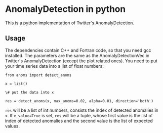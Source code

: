 # AnomalyDetection in python
This is a python implementation of Twitter's AnomalyDetection.

## Usage
The dependencies contain C++ and Fortran code, so that you need gcc installed.
The parameters are the same as the AnomalyDetectionVec in Twitter's AnomalyDetection (except the plot related ones).
You need to put your time series data into a list of float numbers:
```
from anoms import detect_anoms

x = list()

\# put the data into x

res = detect_anoms(x, max_anoms=0.02, alpha=0.01, direction='both')
```
`res` will be a list of int numbers, consists the index of detected anomalies in `x`.
If `e_value=True` is set, `res` will be a tuple, 
whose first value is the list of index of detected anomalies 
and the second value is the list of expected values.
